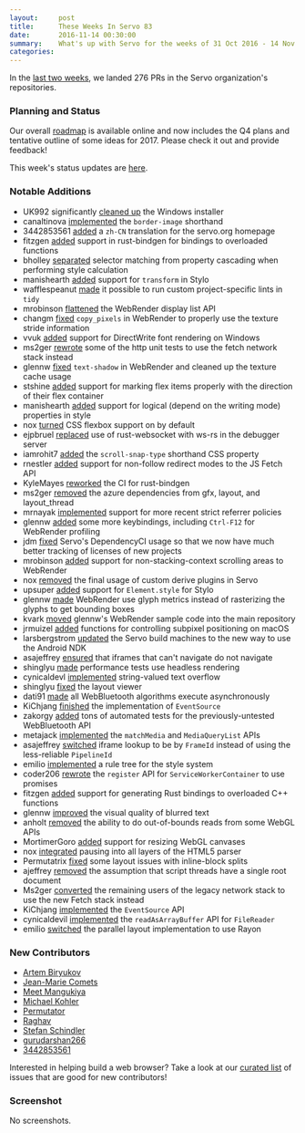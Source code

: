 ```yaml
---
layout:     post
title:      These Weeks In Servo 83
date:       2016-11-14 00:30:00
summary:    What's up with Servo for the weeks of 31 Oct 2016 - 14 Nov 2016
categories:
---
```


In the [last two weeks](https://github.com/pulls?page=1&q=is%3Apr+is%3Amerged+closed%3A2016-10-31..2016-11-14+user%3Aservo), we landed 276 PRs in the Servo organization's repositories.

### Planning and Status

Our overall [roadmap](https://github.com/servo/servo/wiki/Roadmap) is available online and now includes the Q4 plans and tentative outline of some ideas for 2017. Please check it out and provide feedback!

This week's status updates are [here](http://statusupdates.dev.mozaws.net/project/servo).

### Notable Additions

 - UK992 significantly [cleaned up](https://github.com/servo/servo/pull/14193) the Windows installer
 - canaltinova [implemented](https://github.com/servo/servo/pull/14189) the `border-image` shorthand
 - 3442853561 [added](https://github.com/servo/servo.org/pull/38) a `zh-CN` translation for the servo.org homepage
 - fitzgen [added](https://github.com/servo/rust-bindgen/pull/240) support in rust-bindgen for bindings to overloaded functions
 - bholley [separated](https://github.com/servo/servo/pull/14175) selector matching from property cascading when performing style calculation
 - manishearth [added](https://github.com/servo/servo/pull/14168) support for `transform` in Stylo
 - wafflespeanut [made](https://github.com/servo/servo/pull/14166) it possible to run custom project-specific lints in `tidy`
 - mrobinson [flattened](https://github.com/servo/webrender/pull/552) the WebRender display list API
 - changm [fixed](https://github.com/servo/webrender/pull/550) `copy_pixels` in WebRender to properly use the texture stride information
 - vvuk [added](https://github.com/servo/servo/pull/14153) support for DirectWrite font rendering on Windows
 - ms2ger [rewrote](https://github.com/servo/servo/pull/14149) some of the http unit tests to use the fetch network stack instead
 - glennw [fixed](https://github.com/servo/webrender/pull/546) `text-shadow` in WebRender and cleaned up the texture cache usage
 - stshine [added](https://github.com/servo/servo/pull/14130) support for marking flex items properly with the direction of their flex container
 - manishearth [added](https://github.com/servo/servo/pull/14120) support for logical (depend on the writing mode) properties in style
 - nox [turned](https://github.com/servo/servo/pull/14111) CSS flexbox support on by default
 - ejpbruel [replaced](https://github.com/servo/servo/pull/14110) use of rust-websocket with ws-rs in the debugger server
 - iamrohit7 [added](https://github.com/servo/servo/pull/14104) the `scroll-snap-type` shorthand CSS property
 - rnestler [added](https://github.com/servo/servo/pull/14083) support for non-follow redirect modes to the JS Fetch API
 - KyleMayes [reworked](https://github.com/servo/rust-bindgen/pull/214) the CI for rust-bindgen
 - ms2ger [removed](https://github.com/servo/servo/pull/14060) the azure dependencies from gfx, layout, and layout_thread
 - mrnayak [implemented](https://github.com/servo/servo/pull/14059) support for more recent strict referrer policies
 - glennw [added](https://github.com/servo/servo/pull/14057) some more keybindings, including `Ctrl-F12` for WebRender profiling
 - jdm [fixed](https://github.com/servo/servo/pull/14045) Servo's DependencyCI usage so that we now have much better tracking of licenses of new projects
 - mrobinson [added](https://github.com/servo/webrender/pull/517) support for non-stacking-context scrolling areas to WebRender
 - nox [removed](https://github.com/servo/servo/pull/14040) the final usage of custom derive plugins in Servo
 - upsuper [added](https://github.com/servo/servo/pull/14038) support for `Element.style` for Stylo
 - glennw [made](https://github.com/servo/webrender/pull/514) WebRender use glyph metrics instead of rasterizing the glyphs to get bounding boxes
 - kvark [moved](https://github.com/servo/webrender/pull/505) glennw's WebRender sample code into the main repository
 - jrmuizel [added](https://github.com/servo/core-graphics-rs/pull/62) functions for controlling subpixel positioning on macOS
 - larsbergstrom [updated](https://github.com/servo/saltfs/pull/529) the Servo build machines to the new way to use the Android NDK
 - asajeffrey [ensured](https://github.com/servo/servo/pull/13965) that iframes that can't navigate do not navigate
 - shinglyu [made](https://github.com/servo/servo/pull/13930) performance tests use headless rendering
 - cynicaldevl [implemented](https://github.com/servo/servo/pull/13924) string-valued text overflow
 - shinglyu [fixed](https://github.com/servo/servo/pull/13829) the layout viewer
 - dati91 [made](https://github.com/servo/servo/pull/13909) all WebBluetooth algorithms execute asynchronously
 - KiChjang [finished](https://github.com/servo/servo/pull/13774) the implementation of `EventSource`
 - zakorgy [added](https://github.com/servo/servo/pull/13612) tons of automated tests for the previously-untested  WebBluetooth API
 - metajack [implemented](https://github.com/servo/servo/pull/13453) the `matchMedia` and `MediaQueryList` APIs
 - asajeffrey [switched](https://github.com/servo/servo/pull/13646) iframe lookup to be by `FrameId` instead of using the less-reliable `PipelineId`
 - emilio [implemented](https://github.com/servo/servo/pull/13202) a rule tree for the style system
 - coder206 [rewrote](https://github.com/servo/servo/pull/13419) the `register` API for `ServiceWorkerContainer` to use promises
 - fitzgen [added](https://github.com/servo/rust-bindgen/pull/240) support for generating Rust bindings to overloaded C++ functions
 - glennw [improved](https://github.com/servo/webrender/pull/546) the visual quality of blurred text
 - anholt [removed](https://github.com/servo/servo/pull/14081) the ability to do out-of-bounds reads from some WebGL APIs
 - MortimerGoro [added](https://github.com/servo/webrender/pull/519) support for resizing WebGL canvases
 - nox [integrated](https://github.com/servo/html5ever/pull/231) pausing into all layers of the HTML5 parser
 - Permutatrix [fixed](https://github.com/servo/servo/pull/14035) some layout issues with inline-block splits
 - ajeffrey [removed](https://github.com/servo/servo/pull/14013) the assumption that script threads have a single root document
 - Ms2ger [converted](https://github.com/servo/servo/pull/13961) the remaining users of the legacy network stack to use the new Fetch stack instead
 - KiChjang [implemented](https://github.com/servo/servo/pull/13774) the `EventSource` API
 - cynicaldevil [implemented](https://github.com/servo/servo/pull/13729) the `readAsArrayBuffer` API for `FileReader`
 - emilio [switched](https://github.com/servo/servo/pull/13641) the parallel layout implementation to use Rayon

### New Contributors

 - [Artem Biryukov](https://github.com/impowski)
 - [Jean-Marie Comets](https://github.com/jmcomets)
 - [Meet Mangukiya](https://github.com/meetmangukiya)
 - [Michael Kohler](https://github.com/MichaelKohler)
 - [Permutator](https://github.com/Permutatrix)
 - [Raghav](https://github.com/mrnayak)
 - [Stefan Schindler](https://github.com/dns2utf8)
 - [gurudarshan266](https://github.com/gurudarshan266)
 - [3442853561](https://github.com/3442853561)

Interested in helping build a web browser? Take a look at our [curated list](https://starters.servo.org/) of issues that are good for new contributors!

### Screenshot

No screenshots.
